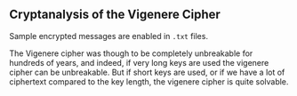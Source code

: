 ## Cryptanalysis of the Vigenere Cipher

Sample encrypted messages are enabled in `.txt` files.

The Vigenere cipher was though to be completely unbreakable for hundreds of years, and indeed, if very long keys are used the vigenere cipher can be unbreakable. But if short keys are used, or if we have a lot of ciphertext compared to the key length, the vigenere cipher is quite solvable.
